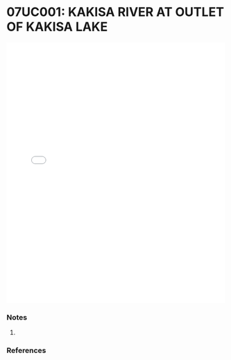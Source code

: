 # 07UC001: KAKISA RIVER AT OUTLET OF KAKISA LAKE

<iframe src="/_static/stations/07UC001_fdc.html" width="100%" height="600" frameborder="0"></iframe>

### Notes
1. 

### References

